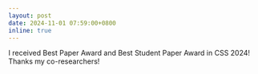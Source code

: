 ```yaml
---
layout: post
date: 2024-11-01 07:59:00+0800
inline: true
---
```


I received Best Paper Award and Best Student Paper Award in CSS 2024! Thanks my co-researchers!